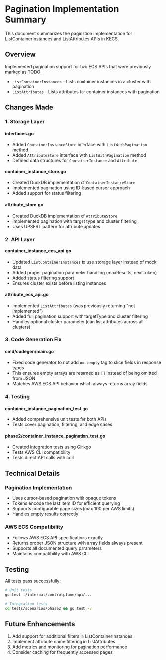 # Pagination Implementation Summary

This document summarizes the pagination implementation for ListContainerInstances and ListAttributes APIs in KECS.

## Overview

Implemented pagination support for two ECS APIs that were previously marked as TODO:
- `ListContainerInstances` - Lists container instances in a cluster with pagination
- `ListAttributes` - Lists attributes for container instances with pagination

## Changes Made

### 1. Storage Layer

#### interfaces.go
- Added `ContainerInstanceStore` interface with `ListWithPagination` method
- Added `AttributeStore` interface with `ListWithPagination` method
- Defined data structures for `ContainerInstance` and `Attribute`

#### container_instance_store.go
- Created DuckDB implementation of `ContainerInstanceStore`
- Implemented pagination using ID-based cursor approach
- Added support for status filtering

#### attribute_store.go
- Created DuckDB implementation of `AttributeStore`
- Implemented pagination with target type and cluster filtering
- Uses UPSERT pattern for attribute updates

### 2. API Layer

#### container_instance_ecs_api.go
- Updated `ListContainerInstances` to use storage layer instead of mock data
- Added proper pagination parameter handling (maxResults, nextToken)
- Added status filtering support
- Ensures cluster exists before listing instances

#### attribute_ecs_api.go
- Implemented `ListAttributes` (was previously returning "not implemented")
- Added full pagination support with targetType and cluster filtering
- Handles optional cluster parameter (can list attributes across all clusters)

### 3. Code Generation Fix

#### cmd/codegen/main.go
- Fixed code generator to not add `omitempty` tag to slice fields in response types
- This ensures empty arrays are returned as `[]` instead of being omitted from JSON
- Matches AWS ECS API behavior which always returns array fields

### 4. Testing

#### container_instance_pagination_test.go
- Added comprehensive unit tests for both APIs
- Tests cover pagination, filtering, and edge cases

#### phase2/container_instance_pagination_test.go
- Created integration tests using Ginkgo
- Tests AWS CLI compatibility
- Tests direct API calls with curl

## Technical Details

### Pagination Implementation
- Uses cursor-based pagination with opaque tokens
- Tokens encode the last item ID for efficient querying
- Supports configurable page sizes (max 100 per AWS limits)
- Handles empty results correctly

### AWS ECS Compatibility
- Follows AWS ECS API specifications exactly
- Returns proper JSON structure with array fields always present
- Supports all documented query parameters
- Maintains compatibility with AWS CLI

## Testing

All tests pass successfully:
```bash
# Unit tests
go test ./internal/controlplane/api/...

# Integration tests
cd tests/scenarios/phase2 && go test -v
```

## Future Enhancements

1. Add support for additional filters in ListContainerInstances
2. Implement attribute name filtering in ListAttributes
3. Add metrics and monitoring for pagination performance
4. Consider caching for frequently accessed pages